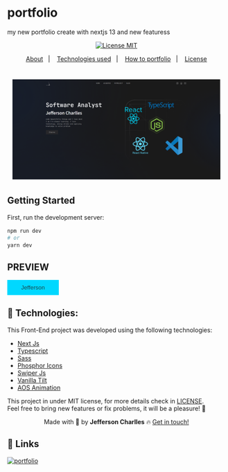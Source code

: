 # portfolio
my new portfolio create with nextjs 13 and new featuress

<div align="center">
  <a href="https://opensource.org/licenses/MIT"><img alt="License MIT" src="https://img.shields.io/badge/license-MIT-brightgreen"></a>
</div>

<p align="center">
  <a href="#interrobang-what-is-inter">About</a>&nbsp;&nbsp;&nbsp;|&nbsp;&nbsp;&nbsp;
  <a href="#technologies">Technologies used</a>&nbsp;&nbsp;&nbsp;|&nbsp;&nbsp;&nbsp;
  <a href="#construction_worker-how-to-use-developing">How to portfolio</a>&nbsp;&nbsp;&nbsp;|&nbsp;&nbsp;&nbsp;
  <a href="#key-license">License</a>
</p>

<h1 align='center'>
  <img src='./screen/skj23.png' width="480">
</h1>

## Getting Started

First, run the development server:

```bash
npm run dev
# or
yarn dev
```

## PREVIEW

<button href="#" style="cursor:pointer; border:0; background:#00D8FF; padding:10px 2rem;border-radios:8px; color:#1A464E;">
Jefferson
</button>


## 🚀 Technologies:

This Front-End project was developed using the following technologies:

-   [Next Js][nextjs]
-   [Typescript][typescript]
-   [Sass][sass]
-   [Phosphor Icons][phosphoricons]
-   [Swiper Js][swiperjs]
-   [Vanilla Tilt][vanillatilt]
-   [AOS Animation][osanimation]



This project in under MIT license, for more details check in [LICENSE][license]. <br>
Feel free to bring new features or fix problems, it will be a pleasure! 💜


<div align='center'>
  Made with 💚  by <strong>Jefferson Charlles</strong> 🔥
  <a href='https://www.linkedin.com/in/jeffersoncharlles/'>Get in touch!</a>
</div>

[typescript]: https://www.typescriptlang.org/
[tailwindcss]: https://tailwindcss.com/
[vanillatilt]: https://micku7zu.github.io/vanilla-tilt.js/
[gsap]: https://greensock.com/
[nextjs]: https://nextjs.org/
[osanimation]: https://michalsnik.github.io/aos/
[swiperjs]: https://swiperjs.com/react
[next-auth]: https://next-auth.js.org/
[vitejs]: https://vitejs.dev/
[styled]: https://styled-components.com/
[phosphoricons]: https://phosphoricons.com/
[react-hook-form]: https://react-hook-form.com/
[sass]: https://sass-lang.com/
[axios]: https://axios-http.com/docs/intro
[prismic]: https://prismic.io/
[stripe]: https://stripe.com/br
[react-icons]: https://react-icons.github.io/react-icons/
[git]: https://git-scm.com
[fauna]: https://fauna.com/
[yarn]: https://yarnpkg.com/
[license]: ./LICENSE
[linkedin]: https://www.linkedin.com/in/jeffersoncharlles/
## 🔗 Links
[![portfolio](https://img.shields.io/badge/my_portfolio-000?style=for-the-badge&logo=ko-fi&logoColor=white)](https://jefferdeveloper.com/)
